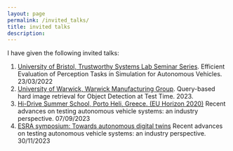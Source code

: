 ```yaml
---
layout: page
permalink: /invited_talks/
title: invited talks
description:
---
```


I have given the following invited talks:

1. [University of Bristol, Trustworthy Systems Lab Seminar Series](https://www.bristol.ac.uk/engineering/research/trustworthy-systems-laboratory/seminar-series/). Efficient Evaluation of Perception Tasks in Simulation for Autonomous Vehicles. 23/03/2022
2. [University of Warwick, Warwick Manufacturing Group](https://warwick.ac.uk/fac/sci/wmg/education/wmgmasters/courses/smart_connected_and_autonomous_vehicles/). Query-based hard image retrieval for Object Detection at Test Time. 2023.
3. [Hi-Drive Summer School, Porto Heli, Greece. (EU Horizon 2020)](https://www.hi-drive.eu/events/summerschool_1/) Recent advances on testing autonomous vehicle systems: an industry perspective. 07/09/2023
4. [ESRA symposium: Towards autonomous digital twins](https://sites.google.com/view/esra-digital-twins/) Recent advances on testing autonomous vehicle systems: an industry perspective. 30/11/2023

